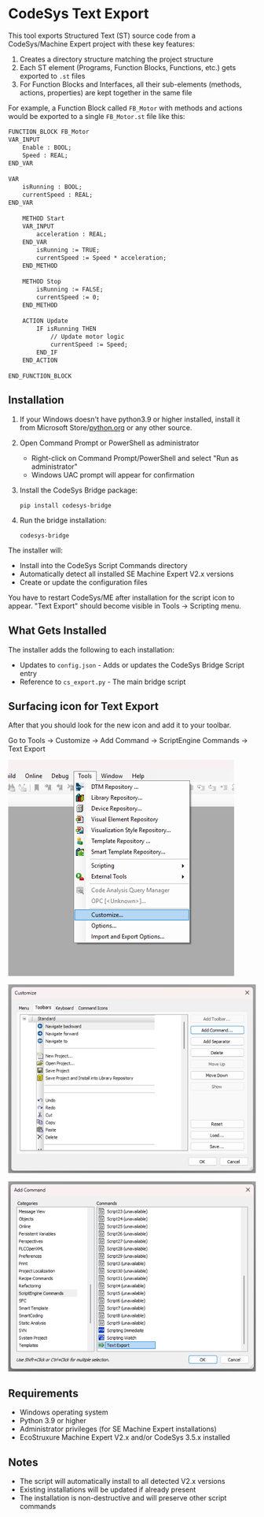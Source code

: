 # CodeSys Text Export

This tool exports Structured Text (ST) source code from a CodeSys/Machine Expert project with these key features:

1. Creates a directory structure matching the project structure
2. Each ST element (Programs, Function Blocks, Functions, etc.) gets exported to `.st` files
3. For Function Blocks and Interfaces, all their sub-elements (methods, actions, properties) are kept together in the same file

For example, a Function Block called `FB_Motor` with methods and actions would be exported to a single `FB_Motor.st` file like this:

```
FUNCTION_BLOCK FB_Motor
VAR_INPUT
    Enable : BOOL;
    Speed : REAL;
END_VAR

VAR
    isRunning : BOOL;
    currentSpeed : REAL;
END_VAR

    METHOD Start
    VAR_INPUT
        acceleration : REAL;
    END_VAR
        isRunning := TRUE;
        currentSpeed := Speed * acceleration;
    END_METHOD

    METHOD Stop
        isRunning := FALSE;
        currentSpeed := 0;
    END_METHOD

    ACTION Update
        IF isRunning THEN
            // Update motor logic
            currentSpeed := Speed;
        END_IF
    END_ACTION

END_FUNCTION_BLOCK
```

## Installation

1. If your Windows doesn't have python3.9 or higher installed, install it from Microsoft Store/[python.org](https://python.org) or any other source.

2. Open Command Prompt or PowerShell as administrator
   - Right-click on Command Prompt/PowerShell and select "Run as administrator"
   - Windows UAC prompt will appear for confirmation

3. Install the CodeSys Bridge package:
   ```
   pip install codesys-bridge
   ```

4. Run the bridge installation:
   ```
   codesys-bridge
   ```

The installer will:
- Install into the CodeSys Script Commands directory
- Automatically detect all installed SE Machine Expert V2.x versions
- Create or update the configuration files

You have to restart CodeSys/ME after installation for the script icon to appear. 
"Text Export" should become visible in Tools -> Scripting menu.

## What Gets Installed

The installer adds the following to each installation:
- Updates to `config.json` - Adds or updates the CodeSys Bridge Script entry
- Reference to `cs_export.py` - The main bridge script


## Surfacing icon for Text Export
After that you should look for the new icon and add it to your toolbar.

Go to Tools -> Customize -> Add Command -> ScriptEngine Commands -> Text Export

![image](https://raw.githubusercontent.com/tarpas/codesys-bridge/refs/heads/main/pngs/step1.png)

![image](https://raw.githubusercontent.com/tarpas/codesys-bridge/refs/heads/main/pngs/step2.png)

![image](https://raw.githubusercontent.com/tarpas/codesys-bridge/refs/heads/main/pngs/step3.png)




## Requirements

- Windows operating system
- Python 3.9 or higher
- Administrator privileges (for SE Machine Expert installations)
- EcoStruxure Machine Expert V2.x and/or CodeSys 3.5.x installed

## Notes

- The script will automatically install to all detected V2.x versions
- Existing installations will be updated if already present
- The installation is non-destructive and will preserve other script commands
